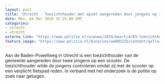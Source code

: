 ```yaml
---
layout: post
title: "Utrecht - Toezichthouder met opzet aangereden door jongens op scooter"
date: Mon, 04 Mar 2019 15:25:00 GMT
categories: 
- utrecht 
- utrecht 
externe_link: "https://www.politie.nl/nieuws/2019/maart/4/03-toezichthouder-expres-aangereden-door-jongens-op-scooter.html"
feature_image: "https://www.politie.nl/binaries/w400h225/content/gallery/politie/stockfotos/algemeen/bodycam.jpg"
---
```


Aan de Baden-Powellweg in Utrecht is een toezichthouder van de gemeente aangereden door twee jongens op een scooter. De toezichthouder wilde de jongens controleren omdat zij met de scooter op een verplicht fietspad reden. In verband met het onderzoek is de politie op zoek naar getuigen.
